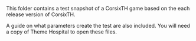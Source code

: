 This folder contains a test snapshot of a CorsixTH game based on the each release version of CorsixTH.

A guide on what parameters create the test are also included. You will need a copy of Theme Hospital to open these files.
